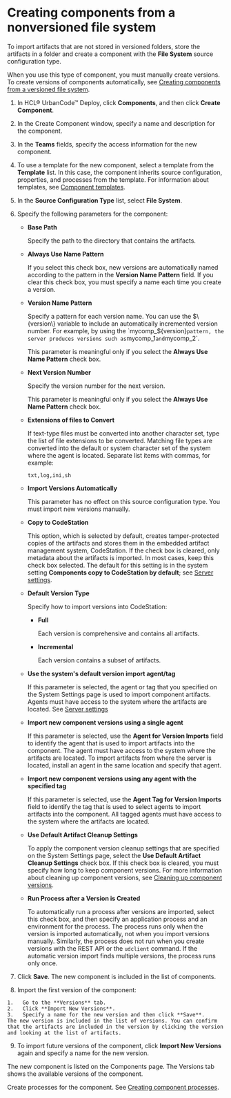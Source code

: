 # Creating components from a nonversioned file system

To import artifacts that are not stored in versioned folders, store the artifacts in a folder and create a component with the **File System** source configuration type.

When you use this type of component, you must manually create versions. To create versions of components automatically, see [Creating components from a versioned file system](comp_create_filesystem_versioned.md).

1.   In HCL® UrbanCode™ Deploy, click **Components**, and then click **Create Component**. 
2.   In the Create Component window, specify a name and description for the component. 
3.  In the **Teams** fields, specify the access information for the new component.
4.  To use a template for the new component, select a template from the **Template** list. In this case, the component inherits source configuration, properties, and processes from the template. For information about templates, see [Component templates](comp_template.md).
5.   In the **Source Configuration Type** list, select **File System**. 
6.  Specify the following parameters for the component: 
    -   ****Base Path****

        Specify the path to the directory that contains the artifacts.

    -   ****Always Use Name Pattern****

        If you select this check box, new versions are automatically named according to the pattern in the **Version Name Pattern** field. If you clear this check box, you must specify a name each time you create a version.

    -   ****Version Name Pattern****

        Specify a pattern for each version name. You can use the $\{version\} variable to include an automatically incremented version number. For example, by using the `mycomp_${version}` pattern, the server produces versions such as `mycomp_1` and `mycomp_2`.

        This parameter is meaningful only if you select the **Always Use Name Pattern** check box.

    -   ****Next Version Number****

        Specify the version number for the next version.

        This parameter is meaningful only if you select the **Always Use Name Pattern** check box.

    -   ****Extensions of files to Convert****

        If text-type files must be converted into another character set, type the list of file extensions to be converted. Matching file types are converted into the default or system character set of the system where the agent is located. Separate list items with commas, for example:

        ```
        txt,log,ini,sh
        ```

    -   ****Import Versions Automatically****

        This parameter has no effect on this source configuration type. You must import new versions manually.

    -   ****Copy to CodeStation****

        This option, which is selected by default, creates tamper-protected copies of the artifacts and stores them in the embedded artifact management system, CodeStation. If the check box is cleared, only metadata about the artifacts is imported. In most cases, keep this check box selected. The default for this setting is in the system setting **Components copy to CodeStation by default**; see [Server settings](../../com.udeploy.admin.doc/topics/settings_system.md).

    -   ****Default Version Type****

        Specify how to import versions into CodeStation:

        -   ****Full****

            Each version is comprehensive and contains all artifacts.

        -   ****Incremental****

            Each version contains a subset of artifacts.

    -   ****Use the system's default version import agent/tag****

        If this parameter is selected, the agent or tag that you specified on the System Settings page is used to import component artifacts. Agents must have access to the system where the artifacts are located. See [Server settings](../../com.udeploy.admin.doc/topics/settings_system.md)

    -   ****Import new component versions using a single agent****

        If this parameter is selected, use the **Agent for Version Imports** field to identify the agent that is used to import artifacts into the component. The agent must have access to the system where the artifacts are located. To import artifacts from where the server is located, install an agent in the same location and specify that agent.

    -   ****Import new component versions using any agent with the specified tag****

        If this parameter is selected, use the **Agent Tag for Version Imports** field to identify the tag that is used to select agents to import artifacts into the component. All tagged agents must have access to the system where the artifacts are located.

    -   ****Use Default Artifact Cleanup Settings****

        To apply the component version cleanup settings that are specified on the System Settings page, select the **Use Default Artifact Cleanup Settings** check box. If this check box is cleared, you must specify how long to keep component versions. For more information about cleaning up component versions, see [Cleaning up component versions](settings_system_preview.md).

    -   ****Run Process after a Version is Created****

        To automatically run a process after versions are imported, select this check box, and then specify an application process and an environment for the process. The process runs only when the version is imported automatically, not when you import versions manually. Similarly, the process does not run when you create versions with the REST API or the `udclient` command. If the automatic version import finds multiple versions, the process runs only once.

7.   Click **Save**. The new component is included in the list of components.
8.   Import the first version of the component: 

    1.   Go to the **Versions** tab. 
    2.   Click **Import New Versions**. 
    3.   Specify a name for the new version and then click **Save**. 
    The new version is included in the list of versions. You can confirm that the artifacts are included in the version by clicking the version and looking at the list of artifacts.

9.  To import future versions of the component, click **Import New Versions** again and specify a name for the new version. 

The new component is listed on the Components page. The Versions tab shows the available versions of the component.

Create processes for the component. See [Creating component processes](comp_process_configure.md).

